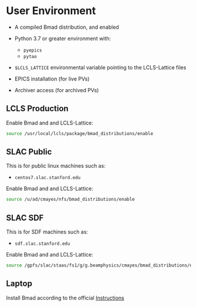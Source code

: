 # User Environment


- A compiled Bmad distribution, and enabled 
- Python 3.7 or greater environment with:
    - `pyepics`
    - `pytao`

- `$LCLS_LATTICE` environmental variable pointing to the LCLS-Lattice files
- EPICS installation (for live PVs)
- Archiver access (for archived PVs)


## LCLS Production

Enable Bmad and and LCLS-Lattice:
```bash
source /usr/local/lcls/package/bmad_distributions/enable
```

## SLAC Public

This is for public linux machines such as:

- `centos7.slac.stanford.edu`

Enable Bmad and and LCLS-Lattice:
```bash
source /u/ad/cmayes/nfs/bmad_distributions/enable
```

## SLAC SDF

This is for SDF machines such as:

- `sdf.slac.stanford.edu`

Enable Bmad and and LCLS-Lattice:
```bash
source /gpfs/slac/staas/fs1/g/g.beamphysics/cmayes/bmad_distributions/enable_sdf
```

## Laptop

Install Bmad according to the official [Instructions](https://wiki.classe.cornell.edu/ACC/ACL/OffsiteDoc)
    




